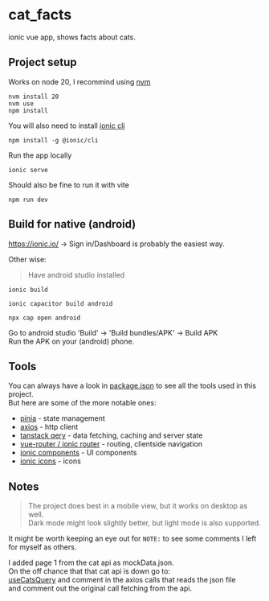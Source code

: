 # cat_facts
ionic vue app, shows facts about cats.   

## Project setup
Works on node 20, I recommind using [nvm](https://github.com/nvm-sh/nvm)

```
nvm install 20  
nvm use  
npm install
```

You will also need to install [ionic cli](https://ionicframework.com/docs/cli)
```
npm install -g @ionic/cli
```

Run the app locally
```
ionic serve
```
Should also be fine to run it with vite
```
npm run dev
```  

## Build for native (android)
https://ionic.io/ -> Sign in/Dashboard is probably the easiest way.  

Other wise:  
> Have android studio installed 
 
 ```
 ionic build

 ionic capacitor build android

 npx cap open android
 ```
 Go to android studio 'Build' -> 'Build bundles/APK' -> Build APK  
 Run the APK on your (android) phone.


## Tools

You can always have a look in [package.json](package.json) to see all the tools used in this project.  
But here are some of the more notable ones:
- [pinia](https://pinia.vuejs.org/) - state management
- [axios](https://axios-http.com/) - http client
- [tanstack qery](https://tanstack.com/query/) - data fetching, caching and server state
- [vue-router / ionic router](https://ionicframework.com/docs/vue/navigation) - routing, clientside navigation
- [ionic components](https://ionicframework.com/docs/components) - UI components
- [ionic icons](https://ionic.io/ionicons) - icons

## Notes
> The project does best in a mobile view, but it works on desktop as well.  
> Dark mode might look slightly better, but light mode is also supported.  
  
It might be worth keeping an eye out for `NOTE:` to see some comments I left for myself as others.  

I added page 1 from the cat api as mockData.json.  
On the off chance that that cat api is down go to:  
[useCatsQuery](src/api/useCatsQuery.ts#L38) and comment in the axios calls that reads the json file  
and comment out the original call fetching from the api.
